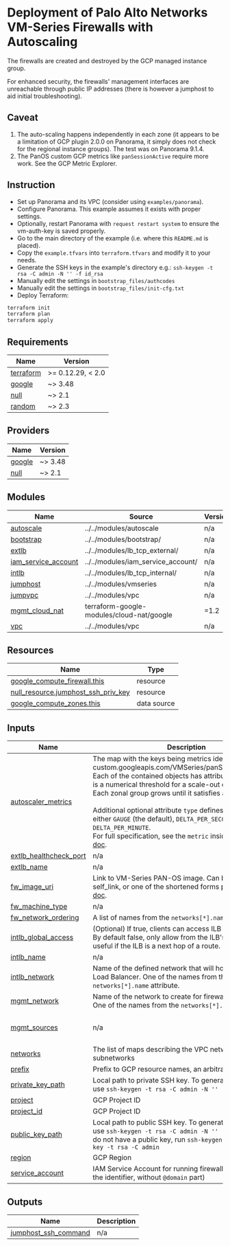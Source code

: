 # Deployment of Palo Alto Networks VM-Series Firewalls with Autoscaling

The firewalls are created and destroyed by the GCP managed instance group.

For enhanced security, the firewalls' management interfaces are unreachable through public IP addresses (there is however a jumphost to aid initial troubleshooting).

## Caveat

1. The auto-scaling happens independently in each zone (it appears to be a limitation of GCP plugin 2.0.0 on Panorama, it simply does not check for the regional instance groups). The test was on Panorama 9.1.4.
2. The PanOS custom GCP metrics like `panSessionActive` require more work. See the GCP Metric Explorer.

## Instruction

- Set up Panorama and its VPC (consider using `examples/panorama`).
- Configure Panorama. This example assumes it exists with proper settings.
- Optionally, restart Panorama with `request restart system` to ensure the vm-auth-key is saved properly.
- Go to the main directory of the example (i.e. where this `README.md` is placed).
- Copy the `example.tfvars` into `terraform.tfvars` and modify it to your needs.
- Generate the SSH keys in the example's directory e.g.: `ssh-keygen -t rsa -C admin -N '' -f id_rsa`
- Manually edit the settings in `bootstrap_files/authcodes`
- Manually edit the settings in `bootstrap_files/init-cfg.txt`
- Deploy Terraform:

```sh
terraform init
terraform plan
terraform apply
```

<!-- BEGINNING OF PRE-COMMIT-TERRAFORM DOCS HOOK -->
## Requirements

| Name | Version |
|------|---------|
| <a name="requirement_terraform"></a> [terraform](#requirement\_terraform) | >= 0.12.29, < 2.0 |
| <a name="requirement_google"></a> [google](#requirement\_google) | ~> 3.48 |
| <a name="requirement_null"></a> [null](#requirement\_null) | ~> 2.1 |
| <a name="requirement_random"></a> [random](#requirement\_random) | ~> 2.3 |

## Providers

| Name | Version |
|------|---------|
| <a name="provider_google"></a> [google](#provider\_google) | ~> 3.48 |
| <a name="provider_null"></a> [null](#provider\_null) | ~> 2.1 |

## Modules

| Name | Source | Version |
|------|--------|---------|
| <a name="module_autoscale"></a> [autoscale](#module\_autoscale) | ../../modules/autoscale | n/a |
| <a name="module_bootstrap"></a> [bootstrap](#module\_bootstrap) | ../../modules/bootstrap/ | n/a |
| <a name="module_extlb"></a> [extlb](#module\_extlb) | ../../modules/lb_tcp_external/ | n/a |
| <a name="module_iam_service_account"></a> [iam\_service\_account](#module\_iam\_service\_account) | ../../modules/iam_service_account/ | n/a |
| <a name="module_intlb"></a> [intlb](#module\_intlb) | ../../modules/lb_tcp_internal/ | n/a |
| <a name="module_jumphost"></a> [jumphost](#module\_jumphost) | ../../modules/vmseries | n/a |
| <a name="module_jumpvpc"></a> [jumpvpc](#module\_jumpvpc) | ../../modules/vpc | n/a |
| <a name="module_mgmt_cloud_nat"></a> [mgmt\_cloud\_nat](#module\_mgmt\_cloud\_nat) | terraform-google-modules/cloud-nat/google | =1.2 |
| <a name="module_vpc"></a> [vpc](#module\_vpc) | ../../modules/vpc | n/a |

## Resources

| Name | Type |
|------|------|
| [google_compute_firewall.this](https://registry.terraform.io/providers/hashicorp/google/latest/docs/resources/compute_firewall) | resource |
| [null_resource.jumphost_ssh_priv_key](https://registry.terraform.io/providers/hashicorp/null/latest/docs/resources/resource) | resource |
| [google_compute_zones.this](https://registry.terraform.io/providers/hashicorp/google/latest/docs/data-sources/compute_zones) | data source |

## Inputs

| Name | Description | Type | Default | Required |
|------|-------------|------|---------|:--------:|
| <a name="input_autoscaler_metrics"></a> [autoscaler\_metrics](#input\_autoscaler\_metrics) | The map with the keys being metrics identifiers (e.g. custom.googleapis.com/VMSeries/panSessionUtilization).<br>Each of the contained objects has attribute `target` which is a numerical threshold for a scale-out or a scale-in.<br>Each zonal group grows until it satisfies all the targets.<br><br>Additional optional attribute `type` defines the metric as either `GAUGE` (the default), `DELTA_PER_SECOND`, or `DELTA_PER_MINUTE`.<br>For full specification, see the `metric` inside the [provider doc](https://registry.terraform.io/providers/hashicorp/google/latest/docs/resources/compute_autoscaler). | `map` | <pre>{<br>  "custom.googleapis.com/VMSeries/panSessionActive": {<br>    "target": 100<br>  }<br>}</pre> | no |
| <a name="input_extlb_healthcheck_port"></a> [extlb\_healthcheck\_port](#input\_extlb\_healthcheck\_port) | n/a | `number` | `80` | no |
| <a name="input_extlb_name"></a> [extlb\_name](#input\_extlb\_name) | n/a | `string` | `"as4-fw-extlb"` | no |
| <a name="input_fw_image_uri"></a> [fw\_image\_uri](#input\_fw\_image\_uri) | Link to VM-Series PAN-OS image. Can be either a full self\_link, or one of the shortened forms per the [provider doc](https://registry.terraform.io/providers/hashicorp/google/latest/docs/resources/compute_instance#image). | `string` | `"https://www.googleapis.com/compute/v1/projects/paloaltonetworksgcp-public/global/images/vmseries-byol-912"` | no |
| <a name="input_fw_machine_type"></a> [fw\_machine\_type](#input\_fw\_machine\_type) | n/a | `string` | `"n1-standard-4"` | no |
| <a name="input_fw_network_ordering"></a> [fw\_network\_ordering](#input\_fw\_network\_ordering) | A list of names from the `networks[*].name` attributes. | `list` | `[]` | no |
| <a name="input_intlb_global_access"></a> [intlb\_global\_access](#input\_intlb\_global\_access) | (Optional) If true, clients can access ILB from all regions. By default false, only allow from the ILB's local region; useful if the ILB is a next hop of a route. | `bool` | `false` | no |
| <a name="input_intlb_name"></a> [intlb\_name](#input\_intlb\_name) | n/a | `string` | `"as4-fw-intlb"` | no |
| <a name="input_intlb_network"></a> [intlb\_network](#input\_intlb\_network) | Name of the defined network that will host the Internal Load Balancer. One of the names from the `networks[*].name` attribute. | `any` | n/a | yes |
| <a name="input_mgmt_network"></a> [mgmt\_network](#input\_mgmt\_network) | Name of the network to create for firewall management. One of the names from the `networks[*].name` attribute. | `any` | n/a | yes |
| <a name="input_mgmt_sources"></a> [mgmt\_sources](#input\_mgmt\_sources) | n/a | `list(string)` | <pre>[<br>  "0.0.0.0/0"<br>]</pre> | no |
| <a name="input_networks"></a> [networks](#input\_networks) | The list of maps describing the VPC networks and subnetworks | `any` | n/a | yes |
| <a name="input_prefix"></a> [prefix](#input\_prefix) | Prefix to GCP resource names, an arbitrary string | `string` | `"as4"` | no |
| <a name="input_private_key_path"></a> [private\_key\_path](#input\_private\_key\_path) | Local path to private SSH key. To generate the key pair use `ssh-keygen -t rsa -C admin -N '' -f id_rsa` | `any` | `null` | no |
| <a name="input_project"></a> [project](#input\_project) | GCP Project ID | `string` | n/a | yes |
| <a name="input_project_id"></a> [project\_id](#input\_project\_id) | GCP Project ID | `string` | n/a | yes |
| <a name="input_public_key_path"></a> [public\_key\_path](#input\_public\_key\_path) | Local path to public SSH key. To generate the key pair use `ssh-keygen -t rsa -C admin -N '' -f id_rsa`  If you do not have a public key, run `ssh-keygen -f ~/.ssh/demo-key -t rsa -C admin` | `string` | `"id_rsa.pub"` | no |
| <a name="input_region"></a> [region](#input\_region) | GCP Region | `string` | `"europe-west4"` | no |
| <a name="input_service_account"></a> [service\_account](#input\_service\_account) | IAM Service Account for running firewall instances (just the identifier, without `@domain` part) | `string` | `"paloaltonetworks-fw"` | no |

## Outputs

| Name | Description |
|------|-------------|
| <a name="output_jumphost_ssh_command"></a> [jumphost\_ssh\_command](#output\_jumphost\_ssh\_command) | n/a |
<!-- END OF PRE-COMMIT-TERRAFORM DOCS HOOK -->

